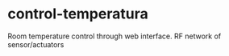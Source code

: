 # control-temperatura
Room temperature control through web interface. RF network of sensor/actuators

